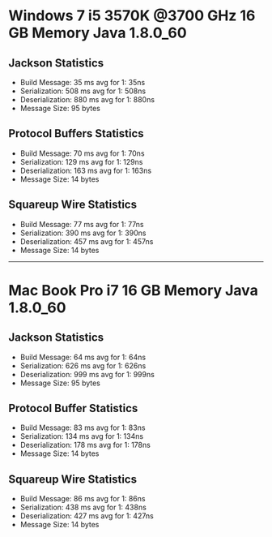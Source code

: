 # Windows 7 i5 3570K @3700 GHz 16 GB Memory Java 1.8.0_60

## Jackson Statistics
* Build Message:    35 ms avg for 1: 35ns
* Serialization:   508 ms avg for 1: 508ns
* Deserialization: 880 ms avg for 1: 880ns
* Message Size:     95 bytes

## Protocol Buffers Statistics
* Build Message:    70 ms avg for 1: 70ns
* Serialization:   129 ms avg for 1: 129ns
* Deserialization: 163 ms avg for 1: 163ns
* Message Size:     14 bytes

## Squareup Wire Statistics
* Build Message:    77 ms avg for 1: 77ns
* Serialization:   390 ms avg for 1: 390ns
* Deserialization: 457 ms avg for 1: 457ns
* Message Size:     14 bytes

------------------------------------------------------------

# Mac Book Pro i7 16 GB Memory Java 1.8.0_60
## Jackson Statistics
* Build Message:    64 ms avg for 1:  64ns
* Serialization:   626 ms avg for 1: 626ns
* Deserialization: 999 ms avg for 1: 999ns
* Message Size:     95 bytes

## Protocol Buffer Statistics
* Build Message:    83 ms avg for 1:  83ns
* Serialization:   134 ms avg for 1: 134ns
* Deserialization: 178 ms avg for 1: 178ns
* Message Size:     14 bytes

## Squareup Wire Statistics
* Build Message:    86 ms avg for 1:  86ns
* Serialization:   438 ms avg for 1: 438ns
* Deserialization: 427 ms avg for 1: 427ns
* Message Size:     14 bytes